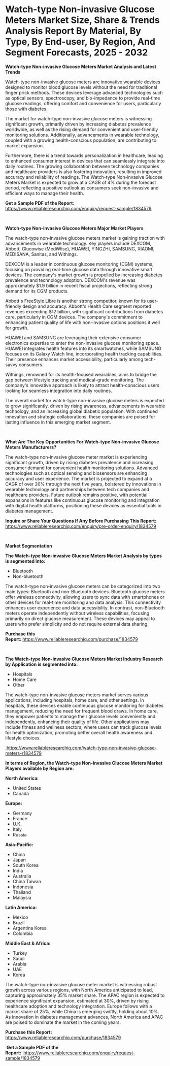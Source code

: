<p><h1>Watch-type Non-invasive Glucose Meters Market Size, Share & Trends Analysis Report By Material, By Type, By End-user, By Region, And Segment Forecasts, 2025 - 2032</h1></p><p><strong>Watch-type Non-invasive Glucose Meters Market Analysis and Latest Trends</strong></p>
<p><p>Watch-type non-invasive glucose meters are innovative wearable devices designed to monitor blood glucose levels without the need for traditional finger prick methods. These devices leverage advanced technologies such as optical sensors, spectroscopy, and bio-impedance to provide real-time glucose readings, offering comfort and convenience for users, particularly those with diabetes.</p><p>The market for watch-type non-invasive glucose meters is witnessing significant growth, primarily driven by increasing diabetes prevalence worldwide, as well as the rising demand for convenient and user-friendly monitoring solutions. Additionally, advancements in wearable technology, coupled with a growing health-conscious population, are contributing to market expansion.</p><p>Furthermore, there is a trend towards personalization in healthcare, leading to enhanced consumer interest in devices that can seamlessly integrate into daily routines. The growing collaboration between technology companies and healthcare providers is also fostering innovation, resulting in improved accuracy and reliability of readings. The Watch-type Non-invasive Glucose Meters Market is expected to grow at a CAGR of 4% during the forecast period, reflecting a positive outlook as consumers seek non-invasive and efficient ways to manage their health.</p></p>
<p><strong>Get a Sample PDF of the Report:&nbsp;</strong> <a href="https://www.reliableresearchiq.com/enquiry/request-sample/1834579?utm_campaign=3112&utm_medium=2&utm_source=Github&utm_content=ia&utm_term=14042025&utm_id=watch-type-non-invasive-glucose-meters">https://www.reliableresearchiq.com/enquiry/request-sample/1834579</a></p>
<p>&nbsp;</p>
<p><strong>Watch-type Non-invasive Glucose Meters Major Market Players</strong></p>
<p><p>The watch-type non-invasive glucose meters market is gaining traction with advancements in wearable technology. Key players include DEXCOM, Abbott, Glucowise (MediWise), HUAWEI, YINGZHI, SAMSUNG, XIAOMI, MEDISANA, Sanitas, and Withings. </p><p>DEXCOM is a leader in continuous glucose monitoring (CGM) systems, focusing on providing real-time glucose data through innovative smart devices. The company's market growth is propelled by increasing diabetes prevalence and technology adoption. DEXCOM's revenue was approximately $1.9 billion in recent fiscal projections, reflecting strong demand for its CGM products.</p><p>Abbott's FreeStyle Libre is another strong competitor, known for its user-friendly design and accuracy. Abbott's Health Care segment reported revenues exceeding $12 billion, with significant contributions from diabetes care, particularly in CGM devices. The company's commitment to enhancing patient quality of life with non-invasive options positions it well for growth.</p><p>HUAWEI and SAMSUNG are leveraging their extensive consumer electronics expertise to enter the non-invasive glucose monitoring space. HUAWEI integrates health features into its smartwatches, while SAMSUNG focuses on its Galaxy Watch line, incorporating health tracking capabilities. Their presence enhances market accessibility, particularly among tech-savvy consumers.</p><p>Withings, renowned for its health-focused wearables, aims to bridge the gap between lifestyle tracking and medical-grade monitoring. The company's innovative approach is likely to attract health-conscious users looking for seamless integration into daily routines.</p><p>The overall market for watch-type non-invasive glucose meters is expected to grow significantly, driven by rising awareness, advancements in wearable technology, and an increasing global diabetic population. With continued innovation and strategic collaborations, these companies are poised for lasting influence in this emerging market segment.</p></p>
<p>&nbsp;</p>
<p><strong>What Are The Key Opportunities For Watch-type Non-invasive Glucose Meters Manufacturers?</strong></p>
<p><p>The watch-type non-invasive glucose meter market is experiencing significant growth, driven by rising diabetes prevalence and increasing consumer demand for convenient health monitoring solutions. Advanced technologies such as optical sensing and biosensors are enhancing accuracy and user experience. The market is projected to expand at a CAGR of over 20% through the next five years, bolstered by innovations in wearable technology and partnerships between tech companies and healthcare providers. Future outlook remains positive, with potential expansions in features like continuous glucose monitoring and integration with digital health platforms, positioning these devices as essential tools in diabetes management.</p></p>
<p><strong>Inquire or Share Your Questions If Any Before Purchasing This Report:</strong> <a href="https://www.reliableresearchiq.com/enquiry/pre-order-enquiry/1834579?utm_campaign=3112&utm_medium=2&utm_source=Github&utm_content=ia&utm_term=14042025&utm_id=watch-type-non-invasive-glucose-meters">https://www.reliableresearchiq.com/enquiry/pre-order-enquiry/1834579</a></p>
<p>&nbsp;</p>
<p><strong>Market Segmentation</strong></p>
<p><strong>The Watch-type Non-invasive Glucose Meters Market Analysis by types is segmented into:</strong></p>
<p><ul><li>Bluetooth</li><li>Non-bluetooth</li></ul></p>
<p><p>The watch-type non-invasive glucose meters can be categorized into two main types: Bluetooth and non-Bluetooth devices. Bluetooth glucose meters offer wireless connectivity, allowing users to sync data with smartphones or other devices for real-time monitoring and data analysis. This connectivity enhances user experience and data accessibility. In contrast, non-Bluetooth meters operate independently without wireless capabilities, focusing primarily on direct glucose measurement. These devices may appeal to users who prefer simplicity and do not require external data sharing.</p></p>
<p><strong>Purchase this Report:&nbsp;</strong><a href="https://www.reliableresearchiq.com/purchase/1834579?utm_campaign=3112&utm_medium=2&utm_source=Github&utm_content=ia&utm_term=14042025&utm_id=watch-type-non-invasive-glucose-meters">https://www.reliableresearchiq.com/purchase/1834579</a></p>
<p>&nbsp;</p>
<p><strong>The Watch-type Non-invasive Glucose Meters Market Industry Research by Application is segmented into:</strong></p>
<p><ul><li>Hospitals</li><li>Home Care</li><li>Other</li></ul></p>
<p><p>The watch-type non-invasive glucose meters market serves various applications, including hospitals, home care, and other settings. In hospitals, these devices enable continuous glucose monitoring for diabetes management, reducing the need for frequent blood draws. In home care, they empower patients to manage their glucose levels conveniently and independently, enhancing their quality of life. Other applications may include fitness and wellness sectors, where users can track glucose levels for health optimization, promoting better overall health awareness and lifestyle choices.</p></p>
<p><a href="https://www.reliableresearchiq.com/watch-type-non-invasive-glucose-meters-r1834579?utm_campaign=3112&utm_medium=2&utm_source=Github&utm_content=ia&utm_term=14042025&utm_id=watch-type-non-invasive-glucose-meters">&nbsp;https://www.reliableresearchiq.com/watch-type-non-invasive-glucose-meters-r1834579</a></p>
<p><strong>In terms of Region, the Watch-type Non-invasive Glucose Meters Market Players available by Region are:</strong></p>
<p>
    <p> <strong> North America: </strong>
        <ul>
            <li>United States</li>
            <li>Canada</li>
        </ul>
        </p> 
    <p> <strong> Europe: </strong>
        <ul>
            <li>Germany</li>
            <li>France</li>
            <li>U.K.</li>
            <li>Italy</li>
            <li>Russia</li>
        </ul>
        </p> 
    <p> <strong> Asia-Pacific: </strong>
        <ul>
            <li>China</li>
            <li>Japan</li>
            <li>South Korea</li>
            <li>India</li>
            <li>Australia</li>
            <li>China Taiwan</li>
            <li>Indonesia</li>
            <li>Thailand</li>
            <li>Malaysia</li>
        </ul>
        </p> 
    <p> <strong> Latin America: </strong>
        <ul>
            <li>Mexico</li>
            <li>Brazil</li>
            <li>Argentina Korea</li>
            <li>Colombia</li>
        </ul>
        </p> 
    <p> <strong> Middle East & Africa: </strong>
        <ul>
            <li>Turkey</li>
            <li>Saudi</li>
            <li>Arabia</li>
            <li>UAE</li>
            <li>Korea</li>
        </ul>
    </p>
    </p>
<p><p>The watch-type non-invasive glucose meter market is witnessing robust growth across various regions, with North America anticipated to lead, capturing approximately 35% market share. The APAC region is expected to experience significant expansion, estimated at 30%, driven by rising healthcare adoption and technology integration. Europe follows with a market share of 25%, while China is emerging swiftly, holding about 10%. As innovation in diabetes management advances, North America and APAC are poised to dominate the market in the coming years.</p></p>
<p><strong>Purchase this Report: </strong><a href="https://www.reliableresearchiq.com/purchase/1834579?utm_campaign=3112&utm_medium=2&utm_source=Github&utm_content=ia&utm_term=14042025&utm_id=watch-type-non-invasive-glucose-meters">https://www.reliableresearchiq.com/purchase/1834579</a></p>
<p>&nbsp;<strong>Get a Sample PDF of the Report:&nbsp;&nbsp;</strong><a href="https://www.reliableresearchiq.com/enquiry/request-sample/1834579?utm_campaign=3112&utm_medium=2&utm_source=Github&utm_content=ia&utm_term=14042025&utm_id=watch-type-non-invasive-glucose-meters">https://www.reliableresearchiq.com/enquiry/request-sample/1834579</a></p>
<p><strong></strong></p>
<p><p></p><p></p><p></p></p>